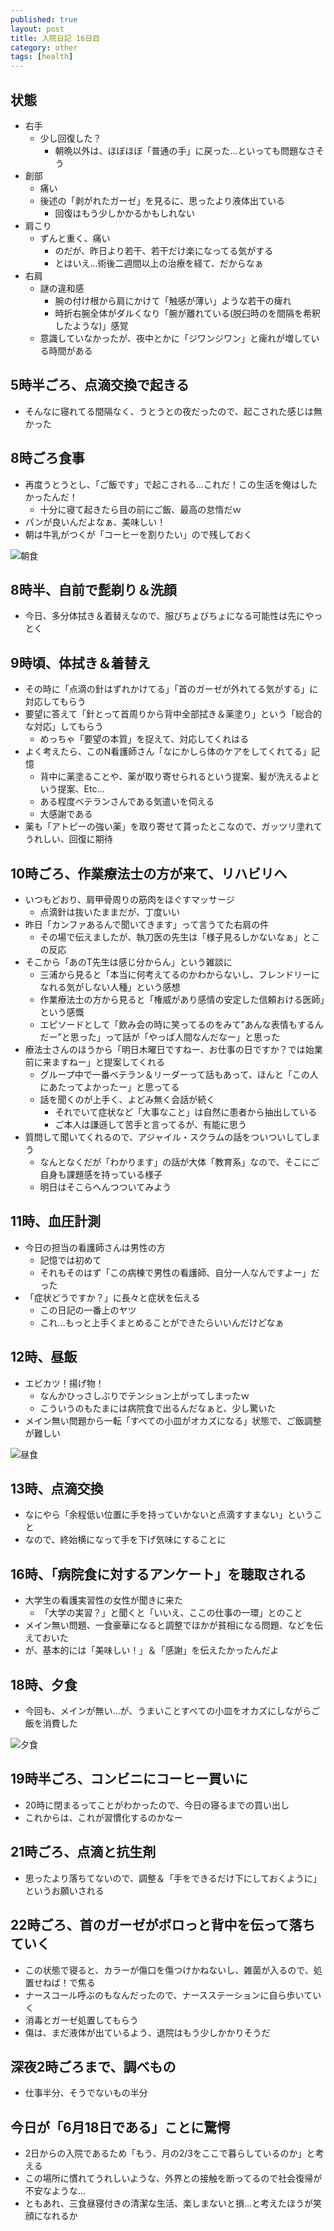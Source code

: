 ```yaml
---
published: true
layout: post
title: 入院日記 16日目
category: other
tags: [health]
---
```


## 状態

- 右手
  - 少し回復した？
    - 朝晩以外は、ほぼほぼ「普通の手」に戻った…といっても問題なさそう
- 創部
  - 痛い
  - 後述の「剥がれたガーゼ」を見るに、思ったより液体出ている
    - 回復はもう少しかかるかもしれない
- 肩こり
  - ずんと重く、痛い
    - のだが、昨日より若干、若干だけ楽になってる気がする
    - とはいえ…術後二週間以上の治療を経て、だからなぁ
- 右肩
  - 謎の違和感
    - 腕の付け根から肩にかけて「触感が薄い」ような若干の痺れ
    - 時折右腕全体がダルくなり「腕が離れている(脱臼時のを間隔を希釈したような)」感覚
  - 意識していなかったが、夜中とかに「ジワンジワン」と痺れが増している時間がある

## 5時半ごろ、点滴交換で起きる

- そんなに寝れてる間隔なく、うとうとの夜だったので、起こされた感じは無かった

## 8時ごろ食事

- 再度うとうとし、「ご飯です」で起こされる…これだ！この生活を俺はしたかったんだ！
  - 十分に寝て起きたら目の前にご飯、最高の怠惰だｗ
- パンが良いんだよなぁ、美味しい！
- 朝は牛乳がつくが「コーヒーを割りたい」ので残しておく

![朝食](/images/other/photos/PXL_20250618_225347609.jpg)

## 8時半、自前で髭剃り＆洗顔

- 今日、多分体拭き＆着替えなので、服びちょびちょになる可能性は先にやっとく

## 9時頃、体拭き＆着替え

- その時に「点滴の針はずれかけてる」「首のガーゼが外れてる気がする」に対応してもらう
- 要望に答えて「針とって首周りから背中全部拭き＆薬塗り」という「総合的な対応」してもらう
  - めっちゃ「要望の本質」を捉えて、対応してくれはる
- よく考えたら、このN看護師さん「なにかしら体のケアをしてくれてる」記憶
  - 背中に薬塗ることや、薬が取り寄せられるという提案、髪が洗えるよという提案、Etc…
  - ある程度ベテランさんである気遣いを伺える
  - 大感謝である
- 薬も「アトピーの強い薬」を取り寄せて貰ったとこなので、ガッツリ塗れてうれしい、回復に期待

## 10時ごろ、作業療法士の方が来て、リハビリへ

- いつもどおり、肩甲骨周りの筋肉をほぐすマッサージ
  - 点滴針は抜いたままだが、丁度いい
- 昨日「カンファあるんで聞いてきます」って言うてた右肩の件
  - その場で伝えましたが、執刀医の先生は「様子見るしかないなぁ」とこの反応
- そこから「あのT先生は感じ分からん」という雑談に
  - 三浦から見ると「本当に何考えてるのかわからないし、フレンドリーになれる気がしない人種」という感想
  - 作業療法士の方から見ると「権威があり感情の安定した信頼おける医師」という感慨
  - エピソードとして「飲み会の時に笑ってるのをみて”あんな表情もするんだー”と思った」って話が「やっぱ人間なんだなー」と思った
- 療法士さんのほうから「明日木曜日ですねー、お仕事の日ですか？では始業前に来ますねー」と提案してくれる
  - グループ中で一番ベテラン＆リーダーって話もあって、ほんと「この人にあたってよかったー」と思ってる
  - 話を聞くのが上手く、よどみ無く会話が続く
    - それでいて症状など「大事なこと」は自然に患者から抽出している
    - ご本人は謙遜して苦手と言ってるが、有能に思う
- 質問して聞いてくれるので、アジャイル・スクラムの話をついついしてしまう
  - なんとなくだが「わかります」の話が大体「教育系」なので、そこにご自身も課題感を持っている様子
  - 明日はそこらへんつついてみよう

## 11時、血圧計測

- 今日の担当の看護師さんは男性の方
  - 記憶では初めて
  - それもそのはず「この病棟で男性の看護師、自分一人なんですよー」だった
- 「症状どうですか？」に長々と症状を伝える
  - この日記の一番上のヤツ
  - これ…もっと上手くまとめることができたらいいんだけどなぁ

## 12時、昼飯

- エビカツ！揚げ物！
  - なんかひっさしぶりでテンション上がってしまったｗ
  - こういうのもたまには病院食で出るんだなぁと、少し驚いた
- メイン無い問題から一転「すべての小皿がオカズになる」状態で、ご飯調整が難しい

![昼食](/images/other/photos/PXL_20250618_025814598.jpg)

## 13時、点滴交換

- なにやら「余程低い位置に手を持っていかないと点滴すすまない」ということ
- なので、終始横になって手を下げ気味にすることに

## 16時、「病院食に対するアンケート」を聴取される

- 大学生の看護実習性の女性が聞きに来た
  - 「大学の実習？」と聞くと「いいえ、ここの仕事の一環」とのこと
- メイン無い問題、一食豪華になると調整でほかが貧相になる問題、などを伝えておいた
- が、基本的には「美味しい！」＆「感謝」を伝えたかったんだよ

## 18時、夕食

- 今回も、メインが無い…が、うまいことすべての小皿をオカズにしながらご飯を消費した

![夕食](/images/other/photos/PXL_20250618_085450521.jpg)

## 19時半ごろ、コンビニにコーヒー買いに

- 20時に閉まるってことがわかったので、今日の寝るまでの買い出し
- これからは、これが習慣化するのかなー

## 21時ごろ、点滴と抗生剤

- 思ったより落ちてないので、調整＆「手をできるだけ下にしておくように」というお願いされる

## 22時ごろ、首のガーゼがボロっと背中を伝って落ちていく

- この状態で寝ると、カラーが傷口を傷つけかねないし、雑菌が入るので、処置せねば！で焦る
- ナースコール呼ぶのもなんだったので、ナースステーションに自ら歩いていく
- 消毒とガーゼ処置してもらう
- 傷は、まだ液体が出ているよう、退院はもう少しかかりそうだ

## 深夜2時ごろまで、調べもの

- 仕事半分、そうでないもの半分

## 今日が「6月18日である」ことに驚愕

- 2日からの入院であるため「もう、月の2/3をここで暮らしているのか」と考える
- この場所に慣れてうれしいような、外界との接触を断ってるので社会復帰が不安なような…
- ともあれ、三食昼寝付きの清潔な生活、楽しまないと損…と考えたほうが笑顔になれるか
